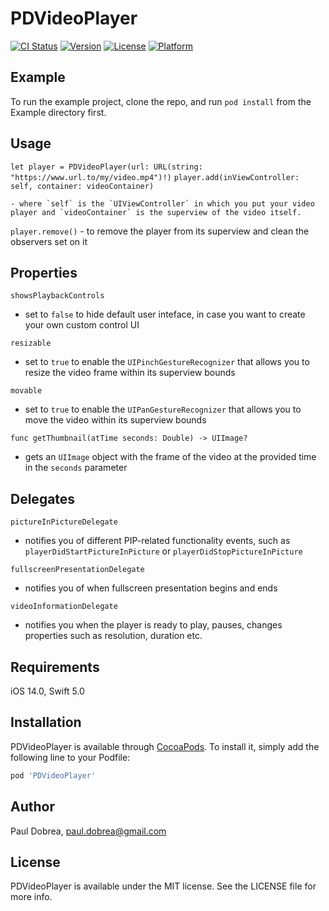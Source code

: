 # PDVideoPlayer

[![CI Status](https://img.shields.io/travis/pdobrea/PDVideoPlayer.svg?style=flat)](https://travis-ci.org/pdobrea/PDVideoPlayer)
[![Version](https://img.shields.io/cocoapods/v/PDVideoPlayer.svg?style=flat)](https://cocoapods.org/pods/PDVideoPlayer)
[![License](https://img.shields.io/cocoapods/l/PDVideoPlayer.svg?style=flat)](https://cocoapods.org/pods/PDVideoPlayer)
[![Platform](https://img.shields.io/cocoapods/p/PDVideoPlayer.svg?style=flat)](https://cocoapods.org/pods/PDVideoPlayer)

## Example

To run the example project, clone the repo, and run `pod install` from the Example directory first.

## Usage

`let player = PDVideoPlayer(url: URL(string: "https://www.url.to/my/video.mp4")!)`
`player.add(inViewController: self, container: videoContainer)`

	- where `self` is the `UIViewController` in which you put your video player and `videoContainer` is the superview of the video itself.
	
`player.remove()` - to remove the player from its superview and clean the observers set on it
	
## Properties

`showsPlaybackControls`
- set to `false` to hide default user inteface, in case you want to create your own custom control UI

`resizable`
- set to `true` to enable the `UIPinchGestureRecognizer` that allows you to resize the video frame within its superview bounds

`movable`
- set to `true` to enable the `UIPanGestureRecognizer` that allows you to move the video within its superview bounds

`func getThumbnail(atTime seconds: Double) -> UIImage?`
- gets an `UIImage` object with the frame of the video at the provided time in the `seconds` parameter

## Delegates

`pictureInPictureDelegate`
- notifies you of different PIP-related functionality events, such as `playerDidStartPictureInPicture` or `playerDidStopPictureInPicture`

`fullscreenPresentationDelegate`
- notifies you of when fullscreen presentation begins and ends

`videoInformationDelegate`
- notifies you when the player is ready to play, pauses, changes properties such as resolution, duration etc.

## Requirements

iOS 14.0, Swift 5.0

## Installation

PDVideoPlayer is available through [CocoaPods](https://cocoapods.org). To install
it, simply add the following line to your Podfile:

```ruby
pod 'PDVideoPlayer'
```

## Author

Paul Dobrea, paul.dobrea@gmail.com

## License

PDVideoPlayer is available under the MIT license. See the LICENSE file for more info.

